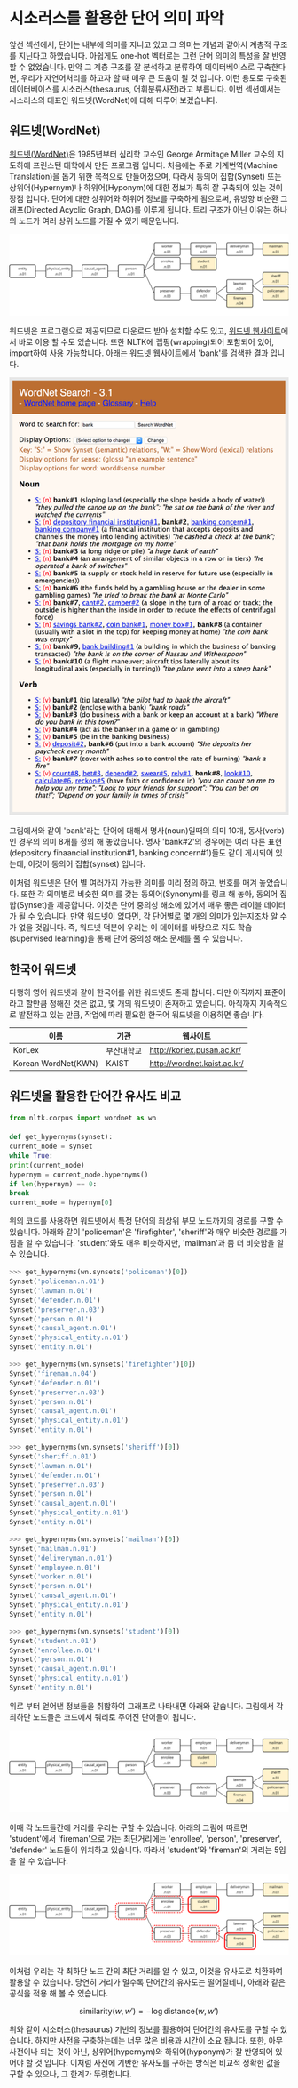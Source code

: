 # 시소러스를 활용한 단어 의미 파악

앞선 섹션에서, 단어는 내부에 의미를 지니고 있고 그 의미는 개념과 같아서 계층적 구조를 지닌다고 하였습니다. 아쉽게도 one-hot 벡터로는 그런 단어 의미의 특성을 잘 반영할 수 없었습니다. 만약 그 계층 구조를 잘 분석하고 분류하여 데이터베이스로 구축한다면, 우리가 자연어처리를 하고자 할 때 매우 큰 도움이 될 것 입니다. 이런 용도로 구축된 데이터베이스를 시소러스(thesaurus, 어휘분류사전)라고 부릅니다. 이번 섹션에서는 시소러스의 대표인 워드넷(WordNet)에 대해 다루어 보겠습니다.

## 워드넷(WordNet)

[워드넷(WordNet)](https://wordnet.princeton.edu/)은 1985년부터 심리학 교수인 George Armitage Miller 교수의 지도하에 프린스턴 대학에서 만든 프로그램 입니다. 처음에는 주로 기계번역(Machine Translation)을 돕기 위한 목적으로 만들어졌으며, 따라서 동의어 집합(Synset) 또는 상위어(Hypernym)나 하위어(Hyponym)에 대한 정보가 특히 잘 구축되어 있는 것이 장점 입니다. 단어에 대한 상위어와 하위어 정보를 구축하게 됨으로써, 유방향 비순환 그래프(Directed Acyclic Graph, DAG)를 이루게 됩니다. 트리 구조가 아닌 이유는 하나의 노드가 여러 상위 노드를 가질 수 있기 때문입니다.

![각 단어별 top-1 의미의 top-1 상위어만 선택하여 트리 구조로 나타낸 경우](../assets/05-03-01.png)

워드넷은 프로그램으로 제공되므로 다운로드 받아 설치할 수도 있고, [워드넷 웹사이트](http://wordnetweb.princeton.edu/perl/webwn)에서 바로 이용 할 수도 있습니다. 또한 NLTK에 랩핑(wrapping)되어 포함되어 있어, import하여 사용 가능합니다. 아래는 워드넷 웹사이트에서 'bank'를 검색한 결과 입니다.

![[워드넷 웹사이트](http://wordnetweb.princeton.edu/perl/webwn)에서 단어 'bank'를 검색 한 결과](../assets/05-03-02.png)

그림에서와 같이 'bank'라는 단어에 대해서 명사(noun)일때의 의미 10개, 동사(verb)인 경우의 의미 8개를 정의 해 놓았습니다. 명사 'bank#2'의 경우에는 여러 다른 표현(depository finaancial institution#1, banking concern#1)들도 같이 게시되어 있는데, 이것이 동의어 집합(synset) 입니다.

이처럼 워드넷은 단어 별 여러가지 가능한 의미를 미리 정의 하고, 번호를 매겨 놓았습니다. 또한 각 의미별로 비슷한 의미를 갖는 동의어(Synonym)를 링크 해 놓아, 동의어 집합(Synset)을 제공합니다. 이것은 단어 중의성 해소에 있어서 매우 좋은 레이블 데이터가 될 수 있습니다. 만약 워드넷이 없다면, 각 단어별로 몇 개의 의미가 있는지조차 알 수가 없을 것입니다. 죽, 워드넷 덕분에 우리는 이 데이터를 바탕으로 지도 학습(supervised learning)을 통해 단어 중의성 해소 문제를 풀 수 있습니다.

## 한국어 워드넷

다행히 영어 워드넷과 같이 한국어를 위한 워드넷도 존재 합니다. 다만 아직까지 표준이라고 할만큼 정해진 것은 없고, 몇 개의 워드넷이 존재하고 있습니다. 아직까지 지속적으로 발전하고 있는 만큼, 작업에 따라 필요한 한국어 워드넷을 이용하면 좋습니다.

|이름|기관|웹사이트|
|-|-|-|
|KorLex|부산대학교|http://korlex.pusan.ac.kr/|
|Korean WordNet(KWN)|KAIST|http://wordnet.kaist.ac.kr/|

## 워드넷을 활용한 단어간 유사도 비교

```python
from nltk.corpus import wordnet as wn

def get_hypernyms(synset):
current_node = synset
while True:
print(current_node)
hypernym = current_node.hypernyms()
if len(hypernym) == 0:
break
current_node = hypernym[0]
```

위의 코드를 사용하면 워드넷에서 특정 단어의 최상위 부모 노드까지의 경로를 구할 수 있습니다. 아래와 같이 'policeman'은 'firefighter', 'sheriff'와 매우 비슷한 경로를 가짐을 알 수 있습니다. 'student'와도 매우 비슷하지만, 'mailman'과 좀 더 비슷함을 알 수 있습니다.

```python
>>> get_hypernyms(wn.synsets('policeman')[0])
Synset('policeman.n.01')
Synset('lawman.n.01')
Synset('defender.n.01')
Synset('preserver.n.03')
Synset('person.n.01')
Synset('causal_agent.n.01')
Synset('physical_entity.n.01')
Synset('entity.n.01')
```

```python
>>> get_hypernyms(wn.synsets('firefighter')[0])
Synset('fireman.n.04')
Synset('defender.n.01')
Synset('preserver.n.03')
Synset('person.n.01')
Synset('causal_agent.n.01')
Synset('physical_entity.n.01')
Synset('entity.n.01')
```

```python
>>> get_hypernyms(wn.synsets('sheriff')[0])
Synset('sheriff.n.01')
Synset('lawman.n.01')
Synset('defender.n.01')
Synset('preserver.n.03')
Synset('person.n.01')
Synset('causal_agent.n.01')
Synset('physical_entity.n.01')
Synset('entity.n.01')
```

```python
>>> get_hypernyms(wn.synsets('mailman')[0])
Synset('mailman.n.01')
Synset('deliveryman.n.01')
Synset('employee.n.01')
Synset('worker.n.01')
Synset('person.n.01')
Synset('causal_agent.n.01')
Synset('physical_entity.n.01')
Synset('entity.n.01')
```

```python
>>> get_hypernyms(wn.synsets('student')[0])
Synset('student.n.01')
Synset('enrollee.n.01')
Synset('person.n.01')
Synset('causal_agent.n.01')
Synset('physical_entity.n.01')
Synset('entity.n.01')
```

위로 부터 얻어낸 정보들을 취합하여 그래프로 나타내면 아래와 같습니다. 그림에서 각 최하단 노드들은 코드에서 쿼리로 주어진 단어들이 됩니다.

![각 단어들의 쿼리 결과 구조도](../assets/05-03-03.png)

이때 각 노드들간에 거리를 우리는 구할 수 있습니다. 아래의 그림에 따르면 'student'에서 'fireman'으로 가는 최단거리에는 'enrollee', 'person', 'preserver', 'defender' 노드들이 위치하고 있습니다. 따라서 'student'와 'fireman'의 거리는 5임을 알 수 있습니다.

!['student'와 'fireman' 사이에 위치한 노드들(점선)](../assets/05-03-04.png)

이처럼 우리는 각 최하단 노드 간의 최단 거리를 알 수 있고, 이것을 유사도로 치환하여 활용할 수 있습니다. 당연히 거리가 멀수록 단어간의 유사도는 떨어질테니, 아래와 같은 공식을 적용 해 볼 수 있습니다.

$$\text{similarity}(w, w')=-\log{\text{distance}(w, w')}$$

위와 같이 시소러스(thesaurus) 기반의 정보를 활용하여 단어간의 유사도를 구할 수 있습니다. 하지만 사전을 구축하는데는 너무 많은 비용과 시간이 소요 됩니다. 또한, 아무 사전이나 되는 것이 아닌, 상위어(hypernym)와 하위어(hyponym)가 잘 반영되어 있어야 할 것 입니다. 이처럼 사전에 기반한 유사도를 구하는 방식은 비교적 정확한 값을 구할 수 있으나, 그 한계가 뚜렷합니다.
